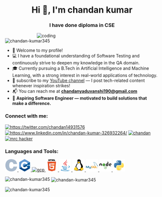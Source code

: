 
<h1 align="center">Hi 👋, I'm chandan kumar</h1>
<h3 align="center">I have done diploma in CSE</h3>
<img align="right" alt="coding" width="400" src="https://www.hugp.com/research/assets/img/gif/pc.gif">
<p align="left"> <img src="https://komarev.com/ghpvc/?username=chandan-kumar345&label=Profile%20views&color=0e75b6&style=flat" alt="chandan-kumar345" /> </p>

- 👋 Welcome to my profile!
- 💻 I have a foundational understanding of Software Testing and continuously strive to deepen my knowledge in the QA domain. 
- 🎓 Currently pursuing a B.Tech in Artificial Intelligence and Machine Learning, with a strong interest in real-world applications of technology.
- 🔼   subscribe  to my [YouTube channel](https://www.youtube.com/channel/UC4SqQwqeF_6YbZPYJCHAoGQ)  — I post tech-related content whenever inspiration strikes!
- 📬    You can reach me at **chandanyaduvanshi190@gmail.com**
- 🚀  **Aspiring Software Engineer — motivated to build solutions that make a difference.**

<h3 align="left">Connect with me:</h3>
<p align="left">
<a href="https://twitter.com/https://twitter.com/chandan14931576" target="blank"><img align="center" src="https://raw.githubusercontent.com/rahuldkjain/github-profile-readme-generator/master/src/images/icons/Social/twitter.svg" alt="https://twitter.com/chandan14931576" height="30" width="40" /></a>
<a href="https://www.linkedin.com/in/chandan-kumar-326932264/" target="blank"><img align="center" src="https://raw.githubusercontent.com/rahuldkjain/github-profile-readme-generator/master/src/images/icons/Social/linked-in-alt.svg" alt="https://www.linkedin.com/in/chandan-kumar-326932264/" height="30" width="40" /></a>
<a href="https://www.instagram.com/cha.ndankumar345/" target="blank"><img align="center" src="https://raw.githubusercontent.com/rahuldkjain/github-profile-readme-generator/master/src/images/icons/Social/instagram.svg" alt="chandan" height="30" width="40" /></a>
<a href="https://www.youtube.com/channel/UC4SqQwqeF_6YbZPYJCHAoGQ" target="blank"><img align="center" src="https://raw.githubusercontent.com/rahuldkjain/github-profile-readme-generator/master/src/images/icons/Social/youtube.svg" alt="mrc hacker" height="30" width="40" /></a>
</p>

<h3 align="left">Languages and Tools:</h3>
<p align="left"> <a href="https://www.cprogramming.com/" target="_blank" rel="noreferrer"> <img src="https://raw.githubusercontent.com/devicons/devicon/master/icons/c/c-original.svg" alt="c" width="40" height="40"/> </a> <a href="https://www.w3schools.com/cpp/" target="_blank" rel="noreferrer"> <img src="https://raw.githubusercontent.com/devicons/devicon/master/icons/cplusplus/cplusplus-original.svg" alt="cplusplus" width="40" height="40"/> </a> <a href="https://cloud.google.com" target="_blank" rel="noreferrer"> <img src="https://www.vectorlogo.zone/logos/google_cloud/google_cloud-icon.svg" alt="gcp" width="40" height="40"/> </a> <a href="https://www.w3.org/html/" target="_blank" rel="noreferrer"> <img src="https://raw.githubusercontent.com/devicons/devicon/master/icons/html5/html5-original-wordmark.svg" alt="html5" width="40" height="40"/> </a> <a href="https://www.java.com" target="_blank" rel="noreferrer"> <img src="https://raw.githubusercontent.com/devicons/devicon/master/icons/java/java-original.svg" alt="java" width="40" height="40"/> </a> <a href="https://www.linux.org/" target="_blank" rel="noreferrer"> <img src="https://raw.githubusercontent.com/devicons/devicon/master/icons/linux/linux-original.svg" alt="linux" width="40" height="40"/> </a> <a href="https://www.mysql.com/" target="_blank" rel="noreferrer"> <img src="https://raw.githubusercontent.com/devicons/devicon/master/icons/mysql/mysql-original-wordmark.svg" alt="mysql" width="40" height="40"/> </a> <a href="https://nodejs.org" target="_blank" rel="noreferrer"> <img src="https://raw.githubusercontent.com/devicons/devicon/master/icons/nodejs/nodejs-original-wordmark.svg" alt="nodejs" width="40" height="40"/> </a> <a href="https://www.python.org" target="_blank" rel="noreferrer"> <img src="https://raw.githubusercontent.com/devicons/devicon/master/icons/python/python-original.svg" alt="python" width="40" height="40"/> </a> </p>

<p><img align="left" src="https://github-readme-stats.vercel.app/api/top-langs?username=chandan-kumar345&show_icons=true&locale=en&layout=compact" alt="chandan-kumar345" /></p>

<p>&nbsp;<img align="center" src="https://github-readme-stats.vercel.app/api?username=chandan-kumar345&show_icons=true&locale=en" alt="chandan-kumar345" /></p>

<p><img align="center" src="https://github-readme-streak-stats.herokuapp.com/?user=chandan-kumar345&" alt="chandan-kumar345" /></p>
